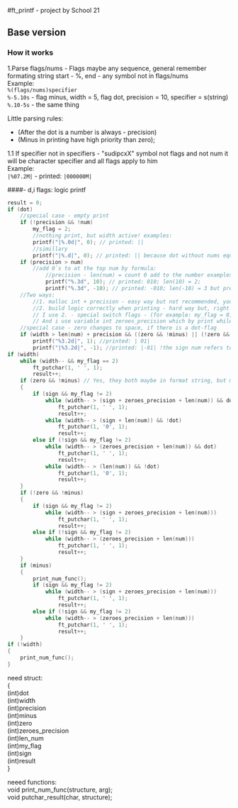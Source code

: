 #ft_printf - project by School 21

## Base version

### How it works

1.Parse flags/nums - Flags maybe any sequence, general remember formating string start - %, end - any symbol not in flags/nums  
Example:  
`%(flags/nums)specifier`  
`%-5.10s` - flag minus, width = 5, flag dot, precision = 10, specifier = s(string)  
`%.10-5s` - the same thing  

Little parsing rules:  
- (After the dot is a number is always - precision)  
- (Minus in printing have high priority than zero);


1.1 If specifier not in specifiers - "sudipcxX" symbol not flags and not num it will be character specifier and all flags apply to him  
Example:  
`|%07.2M|` - printed: `|000000M|`  


####- d,i flags: logic printf

```c
result = 0;
if (dot)
	//special case - empty print
    if (!precision && !num)
    	my_flag = 2;
    	//nothing print, but width active! examples:
        printf("|%.0d|", 0); // printed: ||
        //simillary
        printf("|%.d|", 0); // printed: || because dot without nums equal precision = 0; 
    if (precision > num)
    	//add 0`s to at the top num by formula:
    	    //precision - len(num) = count 0 add to the number examples:
    	    printf("%.3d", 10); // printed: 010; len(10) = 2; 
    	    printf("%.3d", -10); // printed: -010; len(-10) = 3 but precision not include sign.
    //Two ways:
        //1. malloc int + precision - easy way but not recommended, you need future free memory
        //2. build logic correctly when printing - hard way but, right and fast.
        // I use 2. - special switch flags - (for example: my_flag = 0, 1, 2) - for special cases i use by printing;
        // And i use variable int zeroes_precision which by print while printing, and sign variable by print sign;
    //special case - zero changes to space, if there is a dot-flag
    if (width > len(num) + precision && ((zero && !minus) || (!zero && !minus))) // examples:
	    printf("%3.2d|", 1); //printed: | 01|
	    printf("|%3.2d|", -1); //printed: |-01| !the sign num refers to len(d)!
if (width)
    while (width-- && my_flag == 2)
        ft_putchar(1, ' ', 1);
        result++;
	if (zero && !minus) // Yes, they both maybe in format string, but minus high priority by formating
	{
	    if (sign && my_flag != 2)
	        while (width-- > (sign + zeroes_precision + len(num)) && dot) // It is this sequence
	        	ft_putchar(1, ' ', 1);
	            result++;
	        while (width-- > (sign + len(num)) && !dot)
	            ft_putchar(1, '0', 1);
	            result++;
	    else if (!sign && my_flag != 2)
	        while (width-- > (zeroes_precision + len(num)) && dot)
	            ft_putchar(1, ' ', 1);
	            result++;
	        while (width-- > (len(num)) && !dot)
	            ft_putchar(1, '0', 1);
	            result++;
	}
	if (!zero && !minus)
    {
	    if (sign && my_flag != 2)
	        while (width-- > (sign + zeroes_precision + len(num)))
	            ft_putchar(1, ' ', 1);
	            result++;
        else if (!sign && my_flag != 2)        
            while (width-- > (zeroes_precision + len(num)))
                ft_putchar(1, ' ', 1);
                result++;    
    }
	if (minus)
    {
		print_num_func();
		if (sign && my_flag != 2)
		    while (width-- > (sign + zeroes_precision + len(num)))
		        ft_putchar(1, ' ', 1);
		        result++;
		else if (!sign && my_flag != 2)
		    while (width-- > (zeroes_precision + len(num)))
		        ft_putchar(1, ' ', 1);
		        result++;
    }
if (!width)
{
    print_num_func();	
}
```

need struct:  
{  
(int)dot  
(int)width  
(int)precision  
(int)minus  
(int)zero  
(int)zeroes_precision  
(int)len_num  
(int)my_flag  
(int)sign  
(int)result  
}  

neeed functions:  
void print_num_func(structure, arg);  
void putchar_result(char, structure);